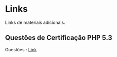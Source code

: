 # Links
Links de materiais adicionais.


## Questões de Certificação PHP 5.3 
Guestões : [Link](http://www.zendexam.com/question/)



